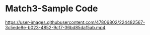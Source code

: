 # Match3-Sample Code

https://user-images.githubusercontent.com/47806802/224482567-3c5ede8e-b023-4852-9cf7-36bd85daf5ab.mp4

